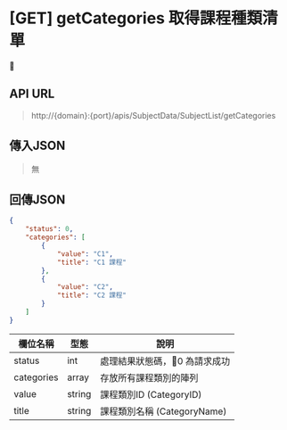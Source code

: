 # [GET] getCategories 取得課程種類清單

## API URL
> http://{domain}:{port}/apis/SubjectData/SubjectList/getCategories

## 傳入JSON
> 無

## 回傳JSON
```json
{
    "status": 0,
    "categories": [
        {
            "value": "C1", 
            "title": "C1 課程"
        },
        {
            "value": "C2", 
            "title": "C2 課程"
        }
    ]
}
```

欄位名稱 | 型態 | 說明
-- | - | -
status | int | 處理結果狀態碼，0 為請求成功
categories | array | 存放所有課程類別的陣列
value | string | 課程類別ID (CategoryID)
title | string | 課程類別名稱 (CategoryName)